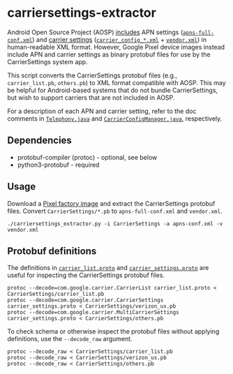 # carriersettings-extractor

Android Open Source Project (AOSP) [includes](https://source.android.com/devices/tech/config/update) APN settings ([`apns-full-conf.xml`](https://android.googlesource.com/device/sample/+/master/etc/apns-full-conf.xml)) and [carrier settings](https://source.android.com/devices/tech/config/carrier) ([`carrier_config_*.xml`](https://android.googlesource.com/platform/packages/apps/CarrierConfig/+/master/assets) + [`vendor.xml`](https://android.googlesource.com/platform/packages/apps/CarrierConfig/+/refs/heads/master/res/xml/vendor.xml)) in human-readable XML format. However, Google Pixel device images instead include APN and carrier settings as binary protobuf files for use by the CarrierSettings system app.

This script converts the CarrierSettings protobuf files (e.g., `carrier_list.pb`, `others.pb`) to XML format compatible with AOSP. This may be helpful for Android-based systems that do not bundle CarrierSettings, but wish to support carriers that are not included in AOSP.

For a description of each APN and carrier setting, refer to the doc comments in [`Telephony.java`](https://android.googlesource.com/platform/frameworks/base/+/refs/heads/master/core/java/android/provider/Telephony.java) and [`CarrierConfigManager.java`](https://android.googlesource.com/platform/frameworks/base/+/refs/heads/master/telephony/java/android/telephony/CarrierConfigManager.java), respectively.

## Dependencies

 * protobuf-compiler (protoc) - optional, see below
 * python3-protobuf - required

## Usage

Download a [Pixel factory image](https://developers.google.com/android/images) and extract the CarrierSettings protobuf files.
Convert `CarrierSettings/*.pb` to `apns-full-conf.xml` and `vendor.xml`.

    ./carriersettings_extractor.py -i CarrierSettings -a apns-conf.xml -v vendor.xml

## Protobuf definitions

The definitions in [`carrier_list.proto`](carrier_list.proto) and [`carrier_settings.proto`](carrier_settings.proto) are useful for inspecting the CarrierSettings protobuf files.

    protoc --decode=com.google.carrier.CarrierList carrier_list.proto < CarrierSettings/carrier_list.pb
    protoc --decode=com.google.carrier.CarrierSettings carrier_settings.proto < CarrierSettings/verizon_us.pb
    protoc --decode=com.google.carrier.MultiCarrierSettings carrier_settings.proto < CarrierSettings/others.pb

To check schema or otherwise inspect the protobuf files without applying definitions, use the `--decode_raw` argument.

    protoc --decode_raw < CarrierSettings/carrier_list.pb
    protoc --decode_raw < CarrierSettings/verizon_us.pb
    protoc --decode_raw < CarrierSettings/others.pb
